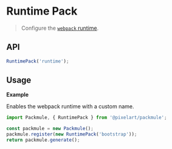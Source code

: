 # Runtime Pack
> Configure the [`webpack` runtime](https://webpack.js.org/configuration/optimization/#optimization-runtimechunk).

## API
```ts
RuntimePack('runtime');
```

## Usage

**Example**

Enables the webpack runtime with a custom name.

```ts
import Packmule, { RuntimePack } from '@pixelart/packmule';

const packmule = new Packmule();
packmule.register(new RuntimePack('bootstrap'));
return packmule.generate();
```
